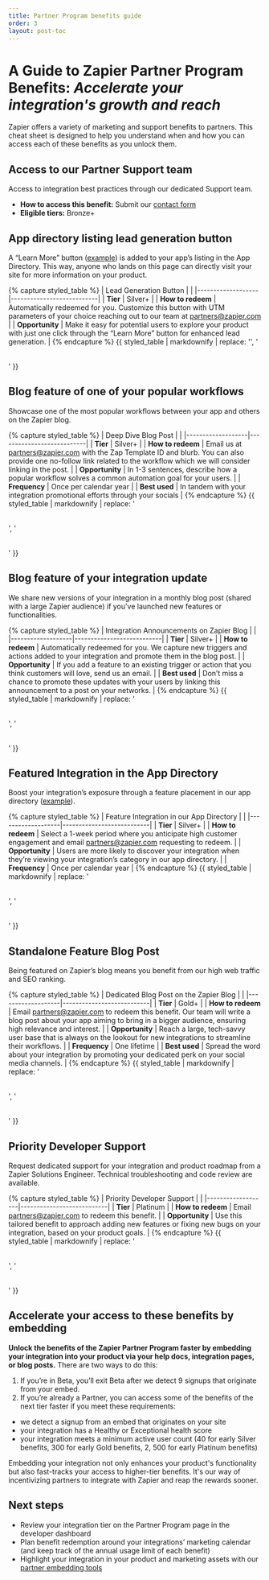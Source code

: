```yaml
---
title: Partner Program benefits guide
order: 3
layout: post-toc
---
```


<style>
table {
    width: 1000px;
    margin-left: auto;
    margin-right: auto;
  }

.even-columns th, .even-columns td {
    width: 25%;
    text-align: left; /* or center, if you prefer */
  }
</style>

# A Guide to Zapier Partner Program Benefits: _Accelerate your integration's growth and reach_
Zapier offers a variety of marketing and support benefits to partners. This cheat sheet is designed to help you understand when and how you can access each of these benefits as you unlock them.

## Access to our Partner Support team
Access to integration best practices through our dedicated Support team.
- **How to access this benefit:** Submit our [contact form](https://developer.zapier.com/contact)
- **Eligible tiers:** Bronze+

## App directory listing lead generation button
A “Learn More” button ([example](https://cdn.zappy.app/8a9c2c36af184c011c6377dbd7b8d54c.png)) is added to your app’s listing in the App Directory. This way, anyone who lands on this page can directly visit your site for more information on your product.

{% capture styled_table %}
| Lead Generation Button  |                     |
|-------------------|---------------------------|
| **Tier**          | Silver+                |
| **How to redeem** | Automatically redeemed for you. Customize this button with UTM parameters of your choice reaching out to our team at [partners@zapier.com](mailto:partners@zapier.com) |
| **Opportunity**   | Make it easy for potential users to explore your product with just one click through the “Learn More” button for enhanced lead generation. |
{% endcapture %}
{{ styled_table | markdownify | replace: '<table>', '<table class="even-columns">' }}

## Blog feature of one of your popular workflows
Showcase one of the most popular workflows between your app and others on the Zapier blog.

{% capture styled_table %}
| Deep Dive Blog Post |                         |
|-------------------|---------------------------|
|	**Tier**			|   Silver+				|
|	**How to redeem**	|   Email us at [partners@zapier.com](mailto:partners@zapier.com) with the Zap Template ID and blurb. You can also provide one no-follow link related to the workflow which we will consider linking in the post.	|
|	**Opportunity**		|   In 1-3 sentences, describe how a popular workflow solves a common automation goal for your users.	|
|	**Frequency**		|   Once per calendar year	|
|	**Best used**		|	In tandem with your integration promotional efforts through your socials	|
{% endcapture %}
{{ styled_table | markdownify | replace: '<table>', '<table class="even-columns">' }}

## Blog feature of your integration update
We share new versions of your integration in a monthly blog post (shared with a large Zapier audience) if you’ve launched new features or functionalities.

{% capture styled_table %}
| Integration Announcements on Zapier Blog  | |
|-------------------|---------------------------|
|	**Tier**			| Silver+				|
|	**How to redeem**	| Automatically redeemed for you. We capture new triggers and actions added to your integration and promote them in the blog post.	|
|	**Opportunity**		| If you add a feature to an existing trigger or action that you think customers will love, send us an email.	|
|	**Best used**		|	Don’t miss a chance to promote these updates with your users by linking this announcement to a post on your networks.	|
{% endcapture %}
{{ styled_table | markdownify | replace: '<table>', '<table class="even-columns">' }}

## Featured Integration in the App Directory
Boost your integration’s exposure through a feature placement in our app directory ([example](https://cdn.zappy.app/c18cd47ae39d442aa2f6ea8aadc5cc82.png)).

{% capture styled_table %}
| Feature Integration in our App Directory  | |
|-------------------|---------------------------|
|	**Tier**			| Silver+				|
|	**How to redeem**	| Select a 1-week period where you anticipate high customer engagement and email [partners@zapier.com](mailto:partners@zapier.com) requesting to redeem.	|
|	**Opportunity**		| Users are more likely to discover your integration when they’re viewing your integration’s category in our app directory.	|
|	**Frequency**		|	Once per calendar year	|
{% endcapture %}
{{ styled_table | markdownify | replace: '<table>', '<table class="even-columns">' }}

## Standalone Feature Blog Post 
Being featured on Zapier’s blog means you benefit from our high web traffic and SEO ranking.

{% capture styled_table %}
| Dedicated Blog Post on the Zapier Blog  | |
|-------------------|---------------------------|
|	**Tier**			| Gold+				|
|	**How to redeem**	| Email [partners@zapier.com](mailto:partners@zapier.com) to redeem this benefit. Our team will write a blog post about your app aiming to bring in a bigger audience, ensuring high relevance and interest.	|
|	**Opportunity**		| Reach a large, tech-savvy user base that is always on the lookout for new integrations to streamline their workflows.	|
|	**Frequency**		|	One lifetime	|
|	**Best used**		|	Spread the word about your integration by promoting your dedicated perk on your social media channels.	|
{% endcapture %}
{{ styled_table | markdownify | replace: '<table>', '<table class="even-columns">' }}

## Priority Developer Support
Request dedicated support for your integration and product roadmap from a Zapier Solutions Engineer. Technical troubleshooting and code review are available.

{% capture styled_table %}
| Priority Developer Support  |                 |
|-------------------|---------------------------|
|	**Tier**			| Platinum				|
|	**How to redeem**	| Email [partners@zapier.com](mailto:partners@zapier.com) to redeem this benefit.	|
|	**Opportunity**		| Use this tailored benefit to approach adding new features or fixing new bugs on your integration, based on your product goals.	|
{% endcapture %}
{{ styled_table | markdownify | replace: '<table>', '<table class="even-columns">' }}

## Accelerate your access to these benefits by embedding

**Unlock the benefits of the Zapier Partner Program faster by embedding your integration into your product via your help docs, integration pages, or blog posts.** There are two ways to do this:

1. If you’re in Beta, you’ll exit Beta after we detect 9 signups that originate from your embed.
2. If you’re already a Partner, you can access some of the benefits of the next tier faster if you meet these requirements:
  - we detect a signup from an embed that originates on your site
  - your integration has a Healthy or Exceptional health score
  - your integration meets a minimum active user count (40 for early Silver benefits, 300 for early Gold benefits, 2, 500 for early Platinum benefits)

Embedding your integration not only enhances your product's functionality but also fast-tracks your access to higher-tier benefits. It's our way of incentivizing partners to integrate with Zapier and reap the rewards sooner.

## Next steps
- Review your integration tier on the Partner Program page in the developer dashboard
- Plan benefit redemption around your integrations’ marketing calendar (and keep track of the annual usage limit of each benefit) 
- Highlight your integration in your product and marketing assets with our  [partner embedding tools](https://zapier.com/l/partner/solutions)